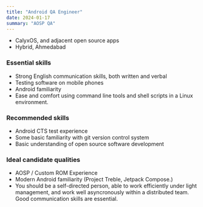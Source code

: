 ```yaml
---
title: "Android QA Engineer"
date: 2024-01-17
summary: "AOSP QA"
---
```


* CalyxOS, and adjacent open source apps
* Hybrid, Ahmedabad

### Essential skills
* Strong English communication skills, both written and verbal
* Testing software on mobile phones
* Android familiarity
* Ease and comfort using command line tools and shell scripts in a Linux environment.

### Recommended skills
* Android CTS test experience
* Some basic familiarity with git version control system
* Basic understanding of open source software development

### Ideal candidate qualities
* AOSP / Custom ROM Experience
* Modern Android familiarity (Project Treble, Jetpack Compose.)
* You should be a self-directed person, able to work efficiently under light management, and work well asyncronously within a distributed team. Good communication skills are essential.
